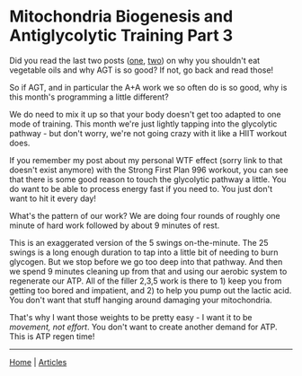 # Mitochondria Biogenesis and Antiglycolytic Training Part 3

Did you read the last two posts ([one](mitochondria-biogenesis-and-antiglycolytic-training-part-1.md), [two](mitochondria-biogenesis-and-antiglycolytic-training-part-2.md)) on why you shouldn't eat vegetable oils and why AGT is so good? If not, go back and read those!

So if AGT, and in particular the A+A work we so often do is so good, why is this month's programming a little different? 

We do need to mix it up so that your body doesn't get too adapted to one mode of training. This month we're just lightly tapping into the glycolytic pathway - but don't worry, we're not going crazy with it like a HIIT workout does.

If you remember my post about my personal WTF effect (sorry link to that doesn't exist anymore) with the Strong First Plan 996 workout, you can see that there is some good reason to touch the glycolytic pathway a little. You do want to be able to process energy fast if you need to. You just don't want to hit it every day!

What's the pattern of our work? We are doing four rounds of roughly one minute of hard work followed by about 9 minutes of rest. 

This is an exaggerated version of the 5 swings on-the-minute. The 25 swings is a long enough duration to tap into a little bit of needing to burn glycogen. But we stop before we go too deep into that pathway. And then we spend 9 minutes cleaning up from that and using our aerobic system to regenerate our ATP. All of the filler 2,3,5 work is there to 1) keep you from getting too bored and impatient, and 2) to help you pump out the lactic acid. You don't want that stuff hanging around damaging your mitochondria.

That's why I want those weights to be pretty easy - I want it to be *movement, not effort*. You don't want to create another demand for ATP. This is ATP regen time!

----

[Home](../index.md) | [Articles](../articles.md)